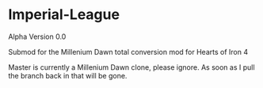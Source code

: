 # Imperial-League

Alpha Version 0.0

Submod for the Millenium Dawn total conversion mod for Hearts of Iron 4

Master is currently a Millenium Dawn clone, please ignore. As soon as I pull the branch back in that will be gone.
